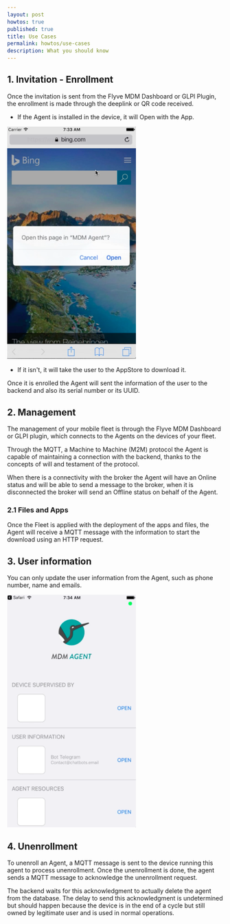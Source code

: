 ```yaml
---
layout: post
howtos: true
published: true
title: Use Cases
permalink: howtos/use-cases
description: What you should know
---
```


## 1. Invitation - Enrollment

Once the invitation is sent from the Flyve MDM Dashboard or GLPI Plugin, the enrollment is made through the deeplink or QR code received.

* If the Agent is installed in the device, it will Open with the App.

<img src="https://github.com/Naylin15/Screenshots/blob/master/ios-agent/open-mdm.png?raw=true" alt="MDM Agent" width="300">

* If it isn't, it will take the user to the AppStore to download it.

Once it is enrolled the Agent will sent the information of the user to the backend and also its serial number or its UUID.

## 2. Management

The management of your mobile fleet is through the Flyve MDM Dashboard or GLPI plugin, which connects to the Agents on the devices of your fleet.

Through the MQTT, a Machine to Machine (M2M) protocol the Agent is capable of maintaining a connection with the backend, thanks to the concepts of will and testament of the protocol.

When there is a connectivity with the broker the Agent will have an Online status and will be able to send a message to the broker, when it is disconnected the broker will send an Offline status on behalf of the Agent.

### 2.1 Files and Apps

Once the Fleet is applied with the deployment of the apps and files, the Agent will receive a MQTT message with the information to start the download using an HTTP request.

## 3. User information

You can only update the user information from the Agent, such as phone number, name and emails.

<img src="https://github.com/Naylin15/Screenshots/blob/master/ios-agent/information.png?raw=true" alt="User Information Edition" width="300">

## 4. Unenrollment

To unenroll an Agent, a MQTT message is sent to the device running this agent to process unenrollment. Once the unenrollment is done, the agent sends a MQTT message to acknowledge the unenrollment request.

The backend waits for this acknowledgment to actually delete the agent from the database. The delay to send this acknowledgment is undetermined but should happen because the device is in the end of a cycle but still owned by legitimate user and is used in normal operations.
